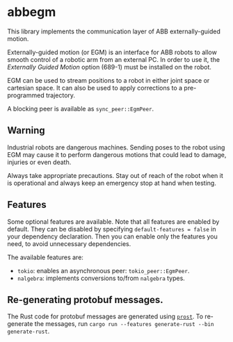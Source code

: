 # abbegm

This library implements the communication layer of ABB externally-guided motion.

Externally-guided motion (or EGM) is an interface for ABB robots to allow smooth control of a robotic arm from an external PC.
In order to use it, the *Externally Guided Motion* option (689-1) must be installed on the robot.

EGM can be used to stream positions to a robot in either joint space or cartesian space.
It can also be used to apply corrections to a pre-programmed trajectory.

A blocking peer is available as `sync_peer::EgmPeer`.

## Warning
Industrial robots are dangerous machines.
Sending poses to the robot using EGM may cause it to perform dangerous motions that could lead to damage, injuries or even death.

Always take appropriate precautions.
Stay out of reach of the robot when it is operational and always keep an emergency stop at hand when testing.

## Features
Some optional features are available.
Note that all features are enabled by default.
They can be disabled by specifying `default-features = false` in your dependency declaration.
Then you can enable only the features you need, to avoid unnecessary dependencies.

The available features are:
  * `tokio`: enables an asynchronous peer: `tokio_peer::EgmPeer`.
  * `nalgebra`: implements conversions to/from `nalgebra` types.

## Re-generating protobuf messages.

The Rust code for protobuf messages are generated using [`prost`](https://crates.io/crates/prost).
To re-generate the messages, run `cargo run --features generate-rust --bin generate-rust`.
